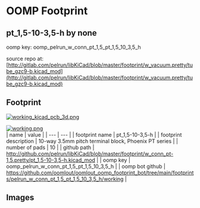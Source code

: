 # OOMP Footprint  
## pt_1,5-10-3,5-h  by none  
  
oomp key: oomp_pelrun_w_conn_pt_1,5_pt_1,5_10_3,5_h  
  
source repo at: [http://gitlab.com/pelrun/libKiCad/blob/master/footprint/w_vacuum.pretty/tube_gzc9-b.kicad_mod](http://gitlab.com/pelrun/libKiCad/blob/master/footprint/w_vacuum.pretty/tube_gzc9-b.kicad_mod)  
## Footprint  
  
[![working_kicad_pcb_3d.png](working_kicad_pcb_3d_600.png)](working_kicad_pcb_3d.png)  
  
[![working.png](working_600.png)](working.png)  
| name | value | 
| --- | --- | 
| footprint name | pt_1,5-10-3,5-h | 
| footprint description | 10-way 3.5mm pitch terminal block, Phoenix PT series | 
| number of pads | 10 | 
| github path | http://github.com/pelrun/libKiCad/blob/master/footprint/w_conn_pt-1,5.pretty/pt_1,5-10-3,5-h.kicad_mod | 
| oomp key | oomp_pelrun_w_conn_pt_1,5_pt_1,5_10_3,5_h | 
| oomp bot github | https://github.com/oomlout/oomlout_oomp_footprint_bot/tree/main/footprints/pelrun_w_conn_pt_1,5_pt_1,5_10_3,5_h/working | 
## Images  

